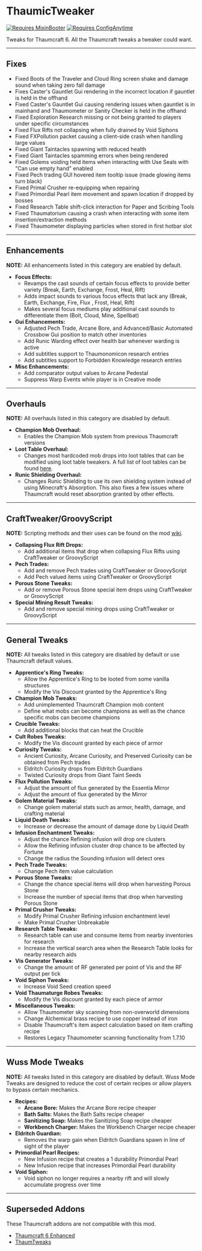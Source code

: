 # ThaumicTweaker

[![Requires MixinBooter](https://img.shields.io/badge/Requires-MixinBooter-3498db.svg?labelColor=34495e&style=for-the-badge)](https://www.curseforge.com/minecraft/mc-mods/mixin-booter)
[![Requires ConfigAnytime](https://img.shields.io/badge/Requires-ConfigAnytime-3498db.svg?labelColor=34495e&style=for-the-badge)](https://www.curseforge.com/minecraft/mc-mods/configanytime)

Tweaks for Thaumcraft 6. All the Thaumcraft tweaks a tweaker could want.

---

## Fixes
- Fixed Boots of the Traveler and Cloud Ring screen shake and damage sound when taking zero fall damage
- Fixes Caster's Gauntlet Gui rendering in the incorrect location if gauntlet is held in the offhand
- Fixed Caster's Gauntlet Gui causing rendering issues when gauntlet is in mainhand and Thaumometer or Sanity Checker is held in the offhand
- Fixed Exploration Research missing or not being granted to players under specific circumstances
- Fixed Flux Rifts not collapsing when fully drained by Void Siphons
- Fixed FXPollution packet causing a client-side crash when handling large values
- Fixed Giant Taintacles spawning with reduced health
- Fixed Giant Taintacles spamming errors when being rendered
- Fixed Golems voiding held items when interacting with Use Seals with "Can use empty hand" enabled
- Fixed Pech trading GUI hovered item tooltip issue (made glowing items turn black)
- Fixed Primal Crusher re-equipping when repairing
- Fixed Primordial Pearl item movement and spawn location if dropped by bosses
- Fixed Research Table shift-click interaction for Paper and Scribing Tools
- Fixed Thaumatorium causing a crash when interacting with some item insertion/extraction methods
- Fixed Thaumometer displaying particles when stored in first hotbar slot

---

## Enhancements
**NOTE:** All enhancements listed in this category are enabled by default. 

- **Focus Effects:** 
  - Revamps the cast sounds of certain focus effects to provide better variety (Break, Earth, Exchange, Frost, Heal, Rift)
  - Adds impact sounds to various focus effects that lack any (Break, Earth, Exchange, Fire, Flux , Frost, Heal, Rift)
  - Makes several focus mediums play additional cast sounds to differentiate them (Bolt, Cloud, Mine, Spellbat)
- **Gui Enhancements:**
  - Adjusted Pech Trade, Arcane Bore, and Advanced/Basic Automated Crossbow Gui position to match other inventories
  - Add Runic Warding effect over health bar whenever warding is active
  - Add subtitles support to Thaumonomicon research entries
  - Add subtitles support to Forbidden Knowledge research entries
- **Misc Enhancements:**
  - Add comparator output values to Arcane Pedestal
  - Suppress Warp Events while player is in Creative mode

---

## Overhauls
**NOTE:** All overhauls listed in this category are disabled by default.

- **Champion Mob Overhaul:**
  - Enables the Champion Mob system from previous Thaumcraft versions
- **Loot Table Overhaul:**
  - Changes most hardcoded mob drops into loot tables that can be modified using loot table tweakers. A full list of loot tables can be found [here](https://github.com/Elite-Modding-Team/ThaumicTweaker/tree/main/src/main/resources/assets/thaumictweaker/loot_tables/entity).
- **Runic Shielding Overhaul:**
  - Changes Runic Shielding to use its own shielding system instead of using Minecraft's Absorption. This also fixes a few issues where Thaumcraft would reset absorption granted by other effects.

---

## CraftTweaker/GroovyScript
**NOTE:** Scripting methods and their uses can be found on the mod [wiki](https://github.com/Elite-Modding-Team/ThaumicTweaker/wiki).

- **Collapsing Flux Rift Drops:**
  - Add additional items that drop when collapsing Flux Rifts using CraftTweaker or GroovyScript
- **Pech Trades:**
  - Add and remove Pech trades using CraftTweaker or GroovyScript
  - Add Pech valued items using CraftTweaker or GroovyScript
- **Porous Stone Tweaks:**
  - Add or remove Porous Stone special item drops using CraftTweaker or GroovyScript
- **Special Mining Result Tweaks:**
  - Add and remove special mining drops using CraftTweaker or GroovyScript

---

## General Tweaks
**NOTE:** All tweaks listed in this category are disabled by default or use Thaumcraft default values. 

- **Apprentice's Ring Tweaks:**
  - Allow the Apprentice's Ring to be looted from some vanilla structures
  - Modify the Vis Discount granted by the Apprentice's Ring
- **Champion Mob Tweaks:**
  - Add unimplemented Thaumcraft Champion mob content
  - Define what mobs can become champions as well as the chance specific mobs can become champions
- **Crucible Tweaks:**
  - Add additional blocks that can heat the Crucible
- **Cult Robes Tweaks:**
  - Modify the Vis discount granted by each piece of armor
- **Curiosity Tweaks:**
  - Ancient Curiosity, Arcane Curiosity, and Preserved Curiosity can be obtained from Pech trades
  - Eldritch Curiosity drops from Eldritch Guardians
  - Twisted Curiosity drops from Giant Taint Seeds
- **Flux Pollution Tweaks:**
  - Adjust the amount of flux generated by the Essentia Mirror
  - Adjust the amount of flux generated by the Mirror
- **Golem Material Tweaks:**
  - Change golem material stats such as armor, health, damage, and crafting material
- **Liquid Death Tweaks:**
  - Increase or decrease the amount of damage done by Liquid Death
- **Infusion Enchantment Tweaks:**
  - Adjust the chance Refining infusion will drop ore clusters
  - Allow the Refining infusion cluster drop chance to be affected by Fortune
  - Change the radius the Sounding infusion will detect ores
- **Pech Trade Tweaks:** 
  - Change Pech item value calculation
- **Porous Stone Tweaks:**
  - Change the chance special items will drop when harvesting Porous Stone
  - Increase the number of special items that drop when harvesting Porous Stone
- **Primal Crusher Tweaks:**
  - Modify Primal Crusher Refining infusion enchantment level
  - Make Primal Crusher Unbreakable
- **Research Table Tweaks:**
  - Research table can use and consume items from nearby inventories for research
  - Increase the vertical search area when the Research Table looks for nearby research aids
- **Vis Generator Tweaks:** 
  - Change the amount of RF generated per point of Vis and the RF output per tick
- **Void Siphon Tweaks:** 
  - Increase Void Seed creation speed
- **Void Thaumaturge Robes Tweaks:** 
  - Modify the Vis discount granted by each piece of armor
- **Miscellaneous Tweaks:**
  - Allow Thaumometer sky scanning from non-overworld dimensions
  - Change Alchemical brass recipe to use copper instead of iron
  - Disable Thaumcraft's item aspect calculation based on item crafting recipe 
  - Restores Legacy Thaumometer scanning functionality from 1.7.10


---

## Wuss Mode Tweaks
**NOTE:** All tweaks listed in this category are disabled by default. Wuss Mode Tweaks are designed to reduce the cost of certain recipes or allow players to bypass certain mechanics.

- **Recipes:**
  - **Arcane Bore:** Makes the Arcane Bore recipe cheaper
  - **Bath Salts:** Makes the Bath Salts recipe cheaper
  - **Sanitizing Soap:** Makes the Sanitizing Soap recipe cheaper
  - **Workbench Charger:** Makes the Workbench Charger recipe cheaper
- **Eldritch Guardian:** 
  - Removes the warp gain when Eldritch Guardians spawn in line of sight of the player
- **Primordial Pearl Recipes:**
  - New Infusion recipe that creates a 1 durability Primordial Pearl
  - New Infusion recipe that increases Primordial Pearl durability
- **Void Siphon:**
  - Void siphon no longer requires a nearby rift and will slowly accumulate progress over time

---

## Superseded Addons
These Thaumcraft addons are not compatible with this mod.
- [Thaumcraft 6 Enhanced](https://www.curseforge.com/minecraft/mc-mods/thaumcraft-6-enhanced)
- [ThaumTweaks](https://www.curseforge.com/minecraft/mc-mods/thaumtweaks)
